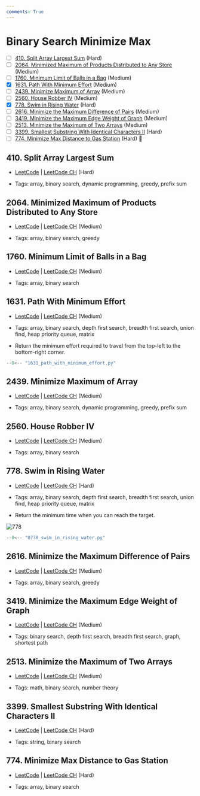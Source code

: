 ```yaml
---
comments: True
---
```


# Binary Search Minimize Max

- [ ] [410. Split Array Largest Sum](https://leetcode.cn/problems/split-array-largest-sum/) (Hard)
- [ ] [2064. Minimized Maximum of Products Distributed to Any Store](https://leetcode.cn/problems/minimized-maximum-of-products-distributed-to-any-store/) (Medium)
- [ ] [1760. Minimum Limit of Balls in a Bag](https://leetcode.cn/problems/minimum-limit-of-balls-in-a-bag/) (Medium)
- [x] [1631. Path With Minimum Effort](https://leetcode.cn/problems/path-with-minimum-effort/) (Medium)
- [ ] [2439. Minimize Maximum of Array](https://leetcode.cn/problems/minimize-maximum-of-array/) (Medium)
- [ ] [2560. House Robber IV](https://leetcode.cn/problems/house-robber-iv/) (Medium)
- [x] [778. Swim in Rising Water](https://leetcode.cn/problems/swim-in-rising-water/) (Hard)
- [ ] [2616. Minimize the Maximum Difference of Pairs](https://leetcode.cn/problems/minimize-the-maximum-difference-of-pairs/) (Medium)
- [ ] [3419. Minimize the Maximum Edge Weight of Graph](https://leetcode.cn/problems/minimize-the-maximum-edge-weight-of-graph/) (Medium)
- [ ] [2513. Minimize the Maximum of Two Arrays](https://leetcode.cn/problems/minimize-the-maximum-of-two-arrays/) (Medium)
- [ ] [3399. Smallest Substring With Identical Characters II](https://leetcode.cn/problems/smallest-substring-with-identical-characters-ii/) (Hard)
- [ ] [774. Minimize Max Distance to Gas Station](https://leetcode.cn/problems/minimize-max-distance-to-gas-station/) (Hard) 👑

## 410. Split Array Largest Sum

-   [LeetCode](https://leetcode.com/problems/split-array-largest-sum/) | [LeetCode CH](https://leetcode.cn/problems/split-array-largest-sum/) (Hard)

-   Tags: array, binary search, dynamic programming, greedy, prefix sum

## 2064. Minimized Maximum of Products Distributed to Any Store

-   [LeetCode](https://leetcode.com/problems/minimized-maximum-of-products-distributed-to-any-store/) | [LeetCode CH](https://leetcode.cn/problems/minimized-maximum-of-products-distributed-to-any-store/) (Medium)

-   Tags: array, binary search, greedy

## 1760. Minimum Limit of Balls in a Bag

-   [LeetCode](https://leetcode.com/problems/minimum-limit-of-balls-in-a-bag/) | [LeetCode CH](https://leetcode.cn/problems/minimum-limit-of-balls-in-a-bag/) (Medium)

-   Tags: array, binary search

## 1631. Path With Minimum Effort

-   [LeetCode](https://leetcode.com/problems/path-with-minimum-effort/) | [LeetCode CH](https://leetcode.cn/problems/path-with-minimum-effort/) (Medium)

-   Tags: array, binary search, depth first search, breadth first search, union find, heap priority queue, matrix
-   Return the minimum effort required to travel from the top-left to the bottom-right corner.

```python title="1631. Path With Minimum Effort - Python Solution"
--8<-- "1631_path_with_minimum_effort.py"
```

## 2439. Minimize Maximum of Array

-   [LeetCode](https://leetcode.com/problems/minimize-maximum-of-array/) | [LeetCode CH](https://leetcode.cn/problems/minimize-maximum-of-array/) (Medium)

-   Tags: array, binary search, dynamic programming, greedy, prefix sum

## 2560. House Robber IV

-   [LeetCode](https://leetcode.com/problems/house-robber-iv/) | [LeetCode CH](https://leetcode.cn/problems/house-robber-iv/) (Medium)

-   Tags: array, binary search

## 778. Swim in Rising Water

-   [LeetCode](https://leetcode.com/problems/swim-in-rising-water/) | [LeetCode CH](https://leetcode.cn/problems/swim-in-rising-water/) (Hard)

-   Tags: array, binary search, depth first search, breadth first search, union find, heap priority queue, matrix
-   Return the minimum time when you can reach the target.

![778](https://assets.leetcode.com/uploads/2021/06/29/swim2-grid-1.jpg)

```python title="778. Swim in Rising Water - Python Solution"
--8<-- "0778_swim_in_rising_water.py"
```

## 2616. Minimize the Maximum Difference of Pairs

-   [LeetCode](https://leetcode.com/problems/minimize-the-maximum-difference-of-pairs/) | [LeetCode CH](https://leetcode.cn/problems/minimize-the-maximum-difference-of-pairs/) (Medium)

-   Tags: array, binary search, greedy

## 3419. Minimize the Maximum Edge Weight of Graph

-   [LeetCode](https://leetcode.com/problems/minimize-the-maximum-edge-weight-of-graph/) | [LeetCode CH](https://leetcode.cn/problems/minimize-the-maximum-edge-weight-of-graph/) (Medium)

-   Tags: binary search, depth first search, breadth first search, graph, shortest path

## 2513. Minimize the Maximum of Two Arrays

-   [LeetCode](https://leetcode.com/problems/minimize-the-maximum-of-two-arrays/) | [LeetCode CH](https://leetcode.cn/problems/minimize-the-maximum-of-two-arrays/) (Medium)

-   Tags: math, binary search, number theory

## 3399. Smallest Substring With Identical Characters II

-   [LeetCode](https://leetcode.com/problems/smallest-substring-with-identical-characters-ii/) | [LeetCode CH](https://leetcode.cn/problems/smallest-substring-with-identical-characters-ii/) (Hard)

-   Tags: string, binary search

## 774. Minimize Max Distance to Gas Station

-   [LeetCode](https://leetcode.com/problems/minimize-max-distance-to-gas-station/) | [LeetCode CH](https://leetcode.cn/problems/minimize-max-distance-to-gas-station/) (Hard)

-   Tags: array, binary search

